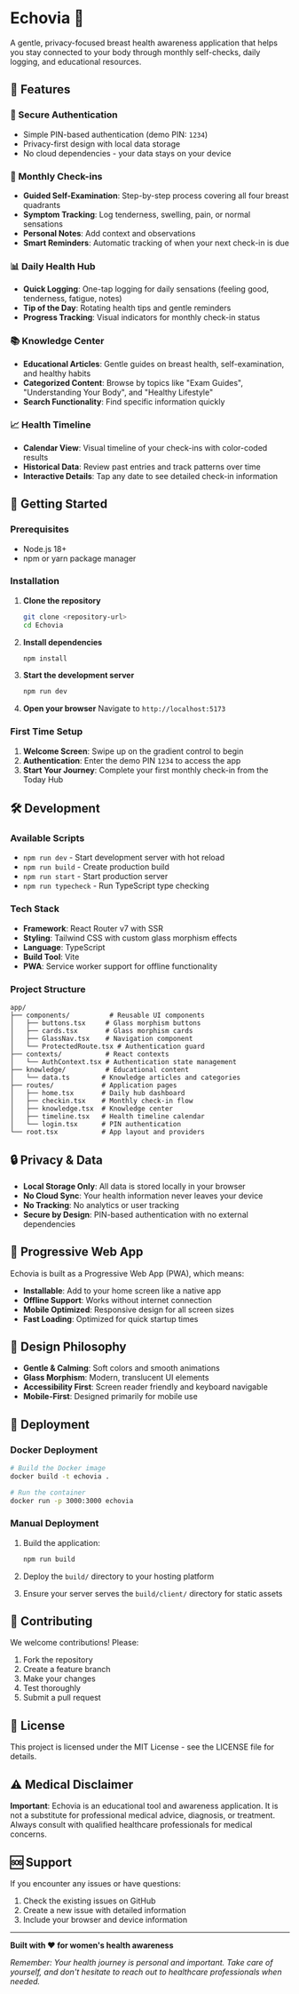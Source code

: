# Echovia 🌸

A gentle, privacy-focused breast health awareness application that helps you stay connected to your body through monthly self-checks, daily logging, and educational resources.

## 🌟 Features

### 🔐 Secure Authentication
- Simple PIN-based authentication (demo PIN: `1234`)
- Privacy-first design with local data storage
- No cloud dependencies - your data stays on your device

### 📅 Monthly Check-ins
- **Guided Self-Examination**: Step-by-step process covering all four breast quadrants
- **Symptom Tracking**: Log tenderness, swelling, pain, or normal sensations
- **Personal Notes**: Add context and observations
- **Smart Reminders**: Automatic tracking of when your next check-in is due

### 📊 Daily Health Hub
- **Quick Logging**: One-tap logging for daily sensations (feeling good, tenderness, fatigue, notes)
- **Tip of the Day**: Rotating health tips and gentle reminders
- **Progress Tracking**: Visual indicators for monthly check-in status

### 📚 Knowledge Center
- **Educational Articles**: Gentle guides on breast health, self-examination, and healthy habits
- **Categorized Content**: Browse by topics like "Exam Guides", "Understanding Your Body", and "Healthy Lifestyle"
- **Search Functionality**: Find specific information quickly

### 📈 Health Timeline
- **Calendar View**: Visual timeline of your check-ins with color-coded results
- **Historical Data**: Review past entries and track patterns over time
- **Interactive Details**: Tap any date to see detailed check-in information

## 🚀 Getting Started

### Prerequisites
- Node.js 18+ 
- npm or yarn package manager

### Installation

1. **Clone the repository**
   ```bash
   git clone <repository-url>
   cd Echovia
   ```

2. **Install dependencies**
   ```bash
   npm install
   ```

3. **Start the development server**
   ```bash
   npm run dev
   ```

4. **Open your browser**
   Navigate to `http://localhost:5173`

### First Time Setup

1. **Welcome Screen**: Swipe up on the gradient control to begin
2. **Authentication**: Enter the demo PIN `1234` to access the app
3. **Start Your Journey**: Complete your first monthly check-in from the Today Hub

## 🛠️ Development

### Available Scripts

- `npm run dev` - Start development server with hot reload
- `npm run build` - Create production build
- `npm run start` - Start production server
- `npm run typecheck` - Run TypeScript type checking

### Tech Stack

- **Framework**: React Router v7 with SSR
- **Styling**: Tailwind CSS with custom glass morphism effects
- **Language**: TypeScript
- **Build Tool**: Vite
- **PWA**: Service worker support for offline functionality

### Project Structure

```
app/
├── components/          # Reusable UI components
│   ├── buttons.tsx     # Glass morphism buttons
│   ├── cards.tsx       # Glass morphism cards
│   ├── GlassNav.tsx    # Navigation component
│   └── ProtectedRoute.tsx # Authentication guard
├── contexts/           # React contexts
│   └── AuthContext.tsx # Authentication state management
├── knowledge/          # Educational content
│   └── data.ts        # Knowledge articles and categories
├── routes/            # Application pages
│   ├── home.tsx       # Daily hub dashboard
│   ├── checkin.tsx    # Monthly check-in flow
│   ├── knowledge.tsx  # Knowledge center
│   ├── timeline.tsx   # Health timeline calendar
│   └── login.tsx      # PIN authentication
└── root.tsx           # App layout and providers
```

## 🔒 Privacy & Data

- **Local Storage Only**: All data is stored locally in your browser
- **No Cloud Sync**: Your health information never leaves your device
- **No Tracking**: No analytics or user tracking
- **Secure by Design**: PIN-based authentication with no external dependencies

## 📱 Progressive Web App

Echovia is built as a Progressive Web App (PWA), which means:

- **Installable**: Add to your home screen like a native app
- **Offline Support**: Works without internet connection
- **Mobile Optimized**: Responsive design for all screen sizes
- **Fast Loading**: Optimized for quick startup times

## 🎨 Design Philosophy

- **Gentle & Calming**: Soft colors and smooth animations
- **Glass Morphism**: Modern, translucent UI elements
- **Accessibility First**: Screen reader friendly and keyboard navigable
- **Mobile-First**: Designed primarily for mobile use

## 🚢 Deployment

### Docker Deployment

```bash
# Build the Docker image
docker build -t echovia .

# Run the container
docker run -p 3000:3000 echovia
```

### Manual Deployment

1. Build the application:
   ```bash
   npm run build
   ```

2. Deploy the `build/` directory to your hosting platform

3. Ensure your server serves the `build/client/` directory for static assets

## 🤝 Contributing

We welcome contributions! Please:

1. Fork the repository
2. Create a feature branch
3. Make your changes
4. Test thoroughly
5. Submit a pull request

## 📄 License

This project is licensed under the MIT License - see the LICENSE file for details.

## ⚠️ Medical Disclaimer

**Important**: Echovia is an educational tool and awareness application. It is not a substitute for professional medical advice, diagnosis, or treatment. Always consult with qualified healthcare professionals for medical concerns.

## 🆘 Support

If you encounter any issues or have questions:

1. Check the existing issues on GitHub
2. Create a new issue with detailed information
3. Include your browser and device information

---

**Built with ❤️ for women's health awareness**

*Remember: Your health journey is personal and important. Take care of yourself, and don't hesitate to reach out to healthcare professionals when needed.*